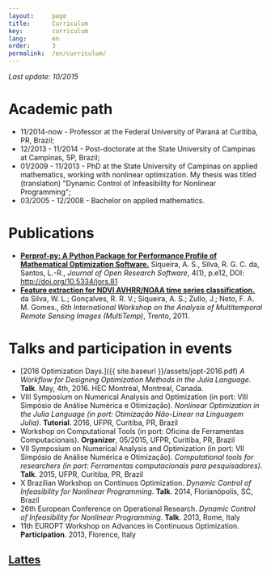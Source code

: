 ```yaml
---
layout:     page
title:      Curriculum
key:        curriculum
lang:       en
order:      3
permalink:  /en/curriculum/
---
```


*Last update: 10/2015*

# Academic path

  - 11/2014-now - Professor at the Federal University of Paraná at Curitiba,
  PR, Brazil;
  - 12/2013 - 11/2014 - Post-doctorate at the State University of Campinas at
  Campinas, SP, Brazil;
  - 01/2009 - 11/2013 - PhD at the State University of Campinas on applied
  mathematics, working with nonlinear optimization. My thesis was titled
  (translation) "Dynamic Control of Infeasibility for Nonlinear
  Programming";
  - 03/2005 - 12/2008 - Bachelor on applied mathematics.

# Publications

  - **[Perprof-py: A Python Package for Performance Profile of Mathematical
    Optimization Software.](http://doi.org/10.5334/jors.81)**
    Siqueira, A. S., Silva, R. G. C. da, Santos, L.-R.,
    _Journal of Open Research Software_, 4(1), p.e12, DOI:
    http://doi.org/10.5334/jors.81
  - **[Feature extraction for NDVI AVHRR/NOAA time series
    classification.](http://dx.doi.org/10.1109/Multi-Temp.2011.6005091)**
    da Silva, W. L.; Gonçalves, R. R. V.; Siqueira, A. S.; Zullo, J.; Neto, F.
    A. M. Gomes.,
    _6th International Workshop on the Analysis of Multitemporal Remote Sensing
    Images (MultiTemp)_, Trento, 2011.

# Talks and participation in events

  - [2016 Optimization Days.]({{ site.baseurl }}/assets/jopt-2016.pdf)
    _A Workflow for Designing Optimization Methods in the Julia Language_.
    **Talk**. May, 4th, 2016. HEC Montréal, Montreal, Canada.
  - VIII Symposium on Numerical Analysis and Optimization (in port: VIII Simpósio
    de Análise Numérica e Otimização).
    _Nonlinear Optimization in the Julia Language (in port: Otimização
    Não-Linear na Linguagem Julia)_.
    **Tutorial**. 2016, UFPR, Curitiba, PR, Brazil
  - Workshop on Computational Tools (in port: Oficina de Ferramentas
    Computacionais). **Organizer**, 05/2015, UFPR, Curitiba, PR, Brazil
  - VII Symposium on Numerical Analysis and Optimization (in port: VII Simpósio
    de Análise Numérica e Otimização).
    _Computational tools for researchers (in port: Ferramentas computacionais
    para pesquisadores)_.
    **Talk**. 2015, UFPR, Curitiba, PR, Brazil
  - X Brazilian Workshop on Continuos Optimization.
    _Dynamic Control of Infeasibility for Nonlinear Programming_.
    **Talk**. 2014, Florianópolis, SC, Brazil
  - 26th European Conference on Operational Research.
    _Dynamic Control of Infeasibility for Nonlinear Programming_.
    **Talk**. 2013, Rome, Italy
  - 11th EUROPT Workshop on Advances in Continuous Optimization.
    **Participation**. 2013, Florence, Italy

## [Lattes](http://lattes.cnpq.br/2986958029448752)

